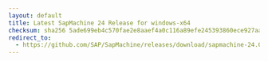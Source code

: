 ```yaml
---
layout: default
title: Latest SapMachine 24 Release for windows-x64
checksum: sha256 5ade699eb4c570fae2e8aaef4a0c116a89efe245393860ece927aa36114f0dcf
redirect_to:
  - https://github.com/SAP/SapMachine/releases/download/sapmachine-24.0.2/sapmachine-jdk-24.0.2_windows-x64_bin.zip
---
```

